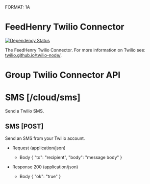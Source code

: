 FORMAT: 1A

# FeedHenry Twilio Connector
[![Dependency Status](https://img.shields.io/david/feedhenry-templates/fh-connector-twilio-cloud.svg?style=flat-square)](https://david-dm.org/feedhenry-templates/fh-connector-twilio-cloud)

The FeedHenry Twilio Connector. For more information on Twilio see: [twilio.github.io/twilio-node/](http://twilio.github.io/twilio-node/).

# Group Twilio Connector API

# SMS [/cloud/sms]

Send a Twilio SMS.

## SMS [POST] 

Send an SMS from your Twilio account.

+ Request (application/json)
    + Body
            {
              "to": "recipient",
              "body": "message body"
            }

+ Response 200 (application/json)
    + Body
            {
              "ok": "true"
            }


